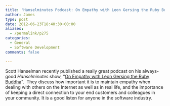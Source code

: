 ```yaml
---
title: 'Hanselminutes Podcast: On Empathy with Leon Gersing the Ruby Buddha'
author: James
type: post
date: 2012-06-23T18:40:30+00:00
aliases:
  - /permalink/p275
categories:
  - General
  - Software Development
comments: false

---
```

Scott Hanselman recently published a really great podcast on his always-good _Hanselminutes_ show, “[On Empathy with Leon Gersing the Ruby Buddha][1]”.&nbsp; They discuss how important it is to maintain empathy when dealing with others on the Internet as well as in real life, and the importance of keeping a direct connection to your end customers and colleagues in your community. It is a good listen for anyone in the software industry.

 [1]: http://hanselminutes.com/323/on-empathy-with-leon-gersing-the-ruby-buddha